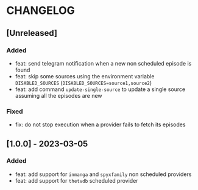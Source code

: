 # CHANGELOG

## [Unreleased]

### Added

- feat: send telegram notification when a new non scheduled episode is found
- feat: skip some sources using the environment variable `DISABLED_SOURCES` (`DISABLED_SOURCES=source1,source2`)
- feat: add command `update-single-source` to update a single source assuming all the episodes are new

### Fixed

- fix: do not stop execution when a provider fails to fetch its episodes

## [1.0.0] - 2023-03-05

### Added

- feat: add support for `inmanga` and `spyxfamily` non scheduled providers
- feat: add support for `thetvdb` scheduled provider
